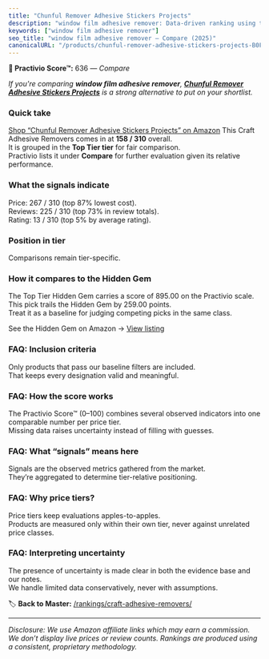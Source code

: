 ```yaml
---
title: "Chunful Remover Adhesive Stickers Projects"
description: "window film adhesive remover: Data-driven ranking using the Practivio Score™. Positioned by quality, value, demand, findability, momentum."
keywords: ["window film adhesive remover"]
seo_title: "window film adhesive remover — Compare (2025)"
canonicalURL: "/products/chunful-remover-adhesive-stickers-projects-B0F62M4KD4/"
---
```


**🛒 Practivio Score™:** 636 — _Compare_


*If you're comparing **window film adhesive remover**, **[Chunful Remover Adhesive Stickers Projects](https://www.amazon.com/dp/B0F62M4KD4?tag=practivio-20)** is a strong alternative to put on your shortlist.*
### Quick take
[Shop “Chunful Remover Adhesive Stickers Projects” on Amazon](https://www.amazon.com/dp/B0F62M4KD4?tag=practivio-20)
This Craft Adhesive Removers comes in at **158 / 310** overall.  
It is grouped in the **Top Tier tier** for fair comparison.  
Practivio lists it under **Compare** for further evaluation given its relative performance.

### What the signals indicate
Price: 267 / 310 (top 87% lowest cost).  
Reviews: 225 / 310 (top 73% in review totals).  
Rating: 13 / 310 (top 5% by average rating).  

### Position in tier
Comparisons remain tier-specific.

### How it compares to the Hidden Gem
The Top Tier Hidden Gem carries a score of 895.00 on the Practivio scale.  
This pick trails the Hidden Gem by 259.00 points.  
Treat it as a baseline for judging competing picks in the same class.  

See the Hidden Gem on Amazon → [View listing](https://www.amazon.com/dp/B00FJF0O2K?tag=practivio-20)

### FAQ: Inclusion criteria
Only products that pass our baseline filters are included.  
That keeps every designation valid and meaningful.

### FAQ: How the score works
The Practivio Score™ (0–100) combines several observed indicators into one comparable number per price tier.  
Missing data raises uncertainty instead of filling with guesses.

### FAQ: What “signals” means here
Signals are the observed metrics gathered from the market.  
They’re aggregated to determine tier-relative positioning.

### FAQ: Why price tiers?
Price tiers keep evaluations apples-to-apples.  
Products are measured only within their own tier, never against unrelated price classes.

### FAQ: Interpreting uncertainty
The presence of uncertainty is made clear in both the evidence base and our notes.  
We handle limited data conservatively, never with assumptions.

<!-- Missing template for Compare/CompareWithinPriceClass -->


🏷️ **Back to Master:** [/rankings/craft-adhesive-removers/](/rankings/craft-adhesive-removers/)

---
_Disclosure: We use Amazon affiliate links which may earn a commission. We don’t display live prices or review counts. Rankings are produced using a consistent, proprietary methodology._
